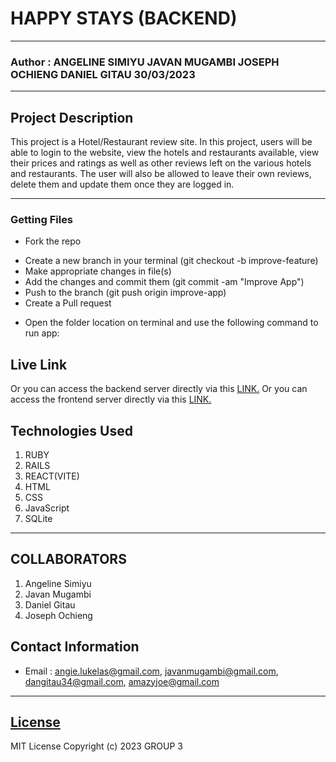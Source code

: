 # HAPPY STAYS (BACKEND)
*****
### Author : ANGELINE SIMIYU  JAVAN MUGAMBI  JOSEPH OCHIENG  DANIEL GITAU 30/03/2023
****
## Project Description
This project is a Hotel/Restaurant review site. In this project, users will be able to login to the website, view the hotels and restaurants available, view their prices and ratings as well as other reviews left on the various hotels and restaurants. The user will also be allowed to leave their own reviews, delete them and update them once they are logged in.

******


### Getting Files
* Fork the repo
- Create a new branch in your terminal (git checkout -b improve-feature)
- Make appropriate changes in file(s)
- Add the changes and commit them (git commit -am "Improve App")
- Push to the branch (git push origin improve-app)
- Create a Pull request
* Open the folder location on terminal and use the following command to run app:


## Live Link
Or you can access the backend server directly via this [LINK.](http://localhost:3000/)
Or you can access the frontend server directly via this [LINK.](https://github.com/mugambijavan/Happy-stays-frontend)


## Technologies Used
1. RUBY
2. RAILS
3. REACT(VITE)
4. HTML
5. CSS
6. JavaScript
7. SQLite
*****
## COLLABORATORS
1. Angeline Simiyu
2. Javan Mugambi
3. Daniel Gitau
4. Joseph Ochieng

## Contact Information
* Email : angie.lukelas@gmail.com, javanmugambi@gmail.com, dangitau34@gmail.com, amazyjoe@gmail.com
*****
## [License](LICENSE)
MIT License
Copyright (c) 2023 GROUP 3
